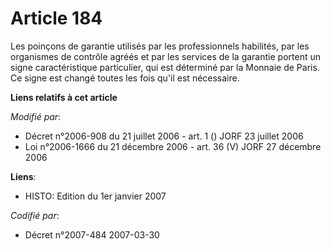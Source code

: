 # Article 184

Les poinçons de garantie utilisés par les professionnels habilités, par les organismes de contrôle agréés et par les services
de la garantie portent un signe caractéristique particulier, qui est déterminé par la Monnaie de Paris. Ce signe est changé
toutes les fois qu'il est nécessaire.

**Liens relatifs à cet article**

_Modifié par_:

  - Décret n°2006-908 du 21 juillet 2006 - art. 1 () JORF 23 juillet 2006
  - Loi n°2006-1666 du 21 décembre 2006 - art. 36 (V) JORF 27 décembre 2006

**Liens**:

  - HISTO: Edition du 1er janvier 2007

_Codifié par_:

  - Décret n°2007-484 2007-03-30
